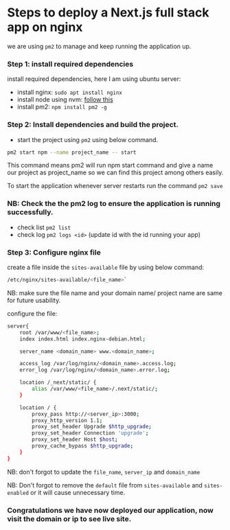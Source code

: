 # Steps to deploy a Next.js full stack app on nginx

we are using `pm2` to manage and keep running the application up.

### Step 1: install required dependencies </br>

install required dependencies, here I am using ubuntu server:

- install nginx: `sudo apt install nginx`
- install node using nvm: [follow this](https://github.com/Neamul01/LinuxHub/blob/main/install_node.md)
- install pm2: `npm install pm2 -g`

### Step 2: Install dependencies and build the project.

- start the project using `pm2` using below command. </br>

```bash
pm2 start npm --name project_name -- start
```

This command means pm2 will run npm start command and give a name our project as project_name so we can find this project among others easily.
</br>

To start the application whenever server restarts run the command `pm2 save`

### NB: Check the the pm2 log to ensure the application is running successfully.

- check list `pm2 list`
- check log `pm2 logs <id>` (update id with the id running your app)

### Step 3: Configure nginx file

create a file inside the `sites-available` file by using below command:

```bash
/etc/nginx/sites-available/<file_name>`
```

NB: make sure the file name and your domain name/ project name are same for future usability.
</br>

configure the file:

```bash
server{
    root /var/www/<file_name>;
    index index.html index.nginx-debian.html;

    server_name <domain_name> www.<domain_name>;

    access_log /var/log/nginx/<domain_name>.access.log;
	error_log /var/log/nginx/<domain_name>.error.log;

    location /_next/static/ {
        alias /var/www/<file_name>/.next/static/;
    }

    location / {
        proxy_pass http://<server_ip>:3000;
        proxy_http_version 1.1;
        proxy_set_header Upgrade $http_upgrade;
        proxy_set_header Connection 'upgrade';
        proxy_set_header Host $host;
        proxy_cache_bypass $http_upgrade;
    }
}
```

NB: don't forgot to update the `file_name`, `server_ip` and `domain_name`

NB: Don't forgot to remove the `default` file from `sites-available` and `sites-enabled` or it will cause unnecessary time.

### Congratulations we have now deployed our application, now visit the domain or ip to see live site.
